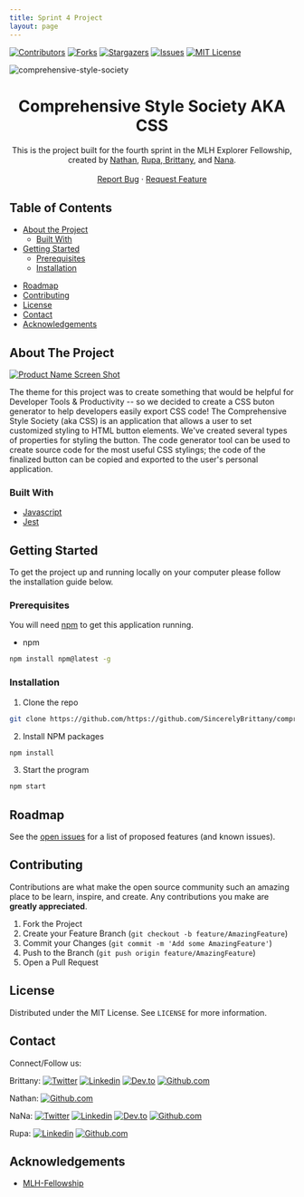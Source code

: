 ```yaml
---
title: Sprint 4 Project
layout: page
---
```

[![Contributors][contributors-shield]][contributors-url]
[![Forks][forks-shield]][forks-url]
[![Stargazers][stars-shield]][stars-url]
[![Issues][issues-shield]][issues-url]
[![MIT License][license-shield]][license-url]

![comprehensive-style-society](https://socialify.git.ci/SincerelyBrittany/comprehensive-style-society/image?description=1&language=1&theme=Light)

  <h1 align="center">Comprehensive Style Society AKA CSS</h1>

  <p align="center">
    This is the project built for the fourth sprint in the MLH Explorer Fellowship, created by <a href="https://github.com/nathanlm511"> Nathan</a>, <a href="https://github.com/RupaDuggirala"> Rupa</a>,<a href="https://github.com/SincerelyBrittany"> Brittany</a>, and <a href="https://github.com/n-mathis">Nana</a>.
    <br />
    <br />
    <a href="https://github.com/SincerelyBrittany/comprehensive-style-society/issues">Report Bug</a>
    ·
    <a href="https://github.com/SincerelyBrittany/comprehensive-style-society/issues">Request Feature</a>
  </p>
</p>



<!-- TABLE OF CONTENTS -->
## Table of Contents

* [About the Project](#about-the-project)
  * [Built With](#built-with)
* [Getting Started](#getting-started)
  * [Prerequisites](#prerequisites)
  * [Installation](#installation)
<!-- * [Usage](#usage) -->
* [Roadmap](#roadmap)
* [Contributing](#contributing)
* [License](#license)
* [Contact](#contact)
* [Acknowledgements](#acknowledgements)



<!-- ABOUT THE PROJECT -->
## About The Project

[![Product Name Screen Shot][product-screenshot]](https://github.com/SincerelyBrittany/comprehensive-style-society/blob/readme/public/css.gif)

The theme for this project was to create something that would be helpful for Developer Tools & Productivity -- so we decided to create a CSS buton generator to help developers easily export CSS code! The Comprehensive Style Society (aka CSS) is an application that allows a user to set customized styling to HTML button elements. We've created several types of properties for styling the button. The code generator tool can be used to create source code for the most useful CSS stylings; the code of the finalized button can be copied and exported to the user's personal application.

### Built With

* [Javascript](https://developer.mozilla.org/en-US/docs/Web/JavaScript)
* [Jest](https://jestjs.io/)

<!-- GETTING STARTED -->
## Getting Started

To get the project up and running locally on your computer please follow the installation guide below. 

### Prerequisites
You will need <a href="https://www.npmjs.com/package/npm-latest">npm</a> to get this application running. 

* npm
```sh
npm install npm@latest -g
```

### Installation

1. Clone the repo
```sh
git clone https://github.com/https://github.com/SincerelyBrittany/comprehensive-style-society.git
```
2. Install NPM packages
```sh
npm install
```
3. Start the program
```sh
npm start
```

## Roadmap

See the [open issues](https://github.com/SincerelyBrittany/comprehensive-style-society/issues) for a list of proposed features (and known issues).

<!-- CONTRIBUTING -->
## Contributing

Contributions are what make the open source community such an amazing place to be learn, inspire, and create. Any contributions you make are **greatly appreciated**.

1. Fork the Project
2. Create your Feature Branch (`git checkout -b feature/AmazingFeature`)
3. Commit your Changes (`git commit -m 'Add some AmazingFeature'`)
4. Push to the Branch (`git push origin feature/AmazingFeature`)
5. Open a Pull Request

<!-- LICENSE -->
## License

Distributed under the MIT License. See `LICENSE` for more information.


<!-- CONTACT -->
## Contact
Connect/Follow us:

Brittany:
[![Twitter][brittany-twitter-shield]][brittany-twitter-url]
[![Linkedin][linkedin-shield]][brittany-linkedin-url]
[![Dev.to][dev-to-shield]][brittany-dev-to-url]
[![Github.com][brittany-github-shield]][brittany-github-url]


Nathan:
[![Github.com][nathan-github-shield]][nathan-github-url]

NaNa:
[![Twitter][nana-twitter-shield]][nana-twitter-url]
[![Linkedin][linkedin-shield]][nana-linkedin-url]
[![Dev.to][dev-to-shield]][nana-dev-to-url]
[![Github.com][nana-github-shield]][nana-github-url]

Rupa: 
[![Linkedin][linkedin-shield]][rupa-linkedin-url]
[![Github.com][rupa-github-shield]][rupa-github-url]


<!-- ACKNOWLEDGEMENTS -->
## Acknowledgements
* [MLH-Fellowship](https://fellowship.mlh.io/)


<!-- MARKDOWN LINKS & IMAGES -->
<!-- https://www.markdownguide.org/basic-syntax/#reference-style-links -->
[contributors-shield]: https://img.shields.io/github/contributors/SincerelyBrittany/comprehensive-style-society.svg?style=flat-square
[contributors-url]: https://github.com/SincerelyBrittany/comprehensive-style-society/graphs/contributors
[forks-shield]: https://img.shields.io/github/forks/SincerelyBrittany/comprehensive-style-society.svg?style=flat-square
[forks-url]: https://github.com/SincerelyBrittany/comprehensive-style-society/network/members
[stars-shield]: https://img.shields.io/github/stars/SincerelyBrittany/comprehensive-style-society.svg?style=flat-square
[stars-url]: https://github.com/SincerelyBrittany/comprehensive-style-society/stargazers
[issues-shield]: https://img.shields.io/github/issues/SincerelyBrittany/comprehensive-style-society.svg?style=flat-square
[issues-url]: https://github.com/SincerelyBrittany/comprehensive-style-society/issues
[license-shield]: https://img.shields.io/github/license/SincerelyBrittany/comprehensive-style-society.svg?style=flat-square
[license-url]: https://github.com/SincerelyBrittany/comprehensive-style-society/blob/readme/LICENSE
[linkedin-shield]: https://img.shields.io/badge/-LinkedIn-black.svg?style=flat-square&logo=linkedin&colorB=555
[dev-to-shield]:https://img.shields.io/badge/-Dev.to-black.svg?style=flat-square&logo=dev.to&colorB=555
[product-screenshot]: https://github.com/SincerelyBrittany/comprehensive-style-society/blob/readme/public/css.gif

<!-- Brittany Social Media  -->
[brittany-linkedin-url]: https://www.linkedin.com/in/sincerelybrittany/
[brittany-twitter-shield]:https://img.shields.io/twitter/url?style=social&url=https%3A%2F%2Ftwitter.com%2FSincerelyBrittt
[brittany-twitter-url]: https://twitter.com/SincerelyBrittt
[brittany-github-shield]: https://img.shields.io/github/followers/sincerelybrittany?label=Follow%20on%20Github&style=social
[brittany-github-url]: https://github.com/SincerelyBrittany
[brittany-dev-to-url]: https://dev.to/sincerelybrittany

<!-- nathan Social Media  -->
[nathan-linkedin-url]: https://www.linkedin.com/in/username/
[nathan-twitter-shield]:https://img.shields.io/twitter/url?style=social&url=https%3A%2F%2Ftwitter.com%2Fusername
[nathan-twitter-url]: https://twitter.com/usernmae
[nathan-github-shield]: https://img.shields.io/github/followers/nathanlm511?label=Follow%20on%20Github&style=social
[nathan-github-url]: https://github.com/nathanlm511
[nathan-dev-to-url]: https://dev.to/username

<!-- NaNa Social Media  -->
[nana-linkedin-url]: https://www.linkedin.com/in/nana-m-645737aa/
[nana-twitter-shield]:https://img.shields.io/twitter/url?style=social&url=https%3A%2F%2Ftwitter.com%2Fnana_this
[nana-twitter-url]: https://twitter.com/nana_this
[nana-github-shield]: https://img.shields.io/github/followers/n-mathis?label=Follow%20on%20Github&style=social
[nana-github-url]: https://github.com/n-mathis
[nana-dev-to-url]: https://dev.to/nmathis

<!-- Rupa Social Media  -->
[rupa-linkedin-url]: https://www.linkedin.com/in/rupa-duggirala/
[rupa-twitter-shield]:https://img.shields.io/twitter/url?style=social&url=https%3A%2F%2Ftwitter.com%2Fusername
[rupa-twitter-url]: https://twitter.com/usernmae
[rupa-github-shield]: https://img.shields.io/github/followers/RupaDuggirala?label=Follow%20on%20Github&style=social
[rupa-github-url]:  https://github.com/RupaDuggirala
[rupa-dev-to-url]: https://dev.to/username
